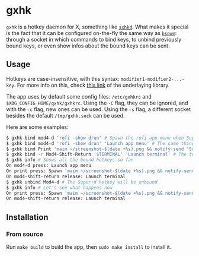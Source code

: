 # gxhk

`gxhk` is a hotkey daemon for X, something like [`sxhkd`](https://github.com/baskerville/sxhkd). What makes it special is the fact that it can be configured on-the-fly the same way as [`bspwm`](https://github.com/baskerville/bspwm): through a socket in which commands to bind keys, to unbind previously bound keys, or even show infos about the bound keys can be sent.

## Usage
Hotkeys are case-insensitive, with this syntax: `modifier1-modifier2-...-key`. For more info on this, check [this link](https://github.com/jezek/xgbutil/blob/master/keybind/keybind.go#L125) of the underlaying library.

The app uses by default some config files: `/etc/gxhkrc` and `$XDG_CONFIG_HOME/gxhk/gxhkrc`. Using the `-C` flag, they can be ignored, and with the `-c` flag, new ones can be used. Using the `-s` flag, a different socket besides the default `/tmp/gxhk.sock` can be used.

Here are some examples:
```sh
$ gxhk bind mod4-d 'rofi -show drun' # Spawn the rofi app menu when Super+d gets pressed
$ gxhk bind mod4-d 'rofi -show drun' 'Launch app menu' # The same thing, but with a description
$ gxhk bind Print 'maim ~/screenshot-$(date +%s).png && notify-send "Screenshot saved!"' # The command will be run using `sh -c`, so feel free to add variables, command chains, etc.
$ gxhk bind -r Mod4-Shift-Return '$TERMINAL' 'Launch terminal' # The terminal will be spawned when the hotkey Super+Shift+Enter gets released, not when it gets pressed as it happens with the ones above
$ gxhk info # Shows all the bound hotkeys so far
On mod4-d press: Launch app menu
On print press: Spawn 'maim ~/screenshot-$(date +%s).png && notify-send "Screenshot saved!"'
On mod4-shift-return release: Launch terminal
$ gxhk unbind Mod4-d # The Super+d hotkey will be unbound
$ gxhk info # Let's see what happens now
On print press: Spawn 'maim ~/screenshot-$(date +%s).png && notify-send "Screenshot saved!"'
On mod4-shift-return release: Launch terminal
```

## Installation
### From source
Run `make build` to build the app, then `sudo make install` to install it.
